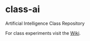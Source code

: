 # class-ai
Artificial Intelligence Class Repository

For class experiments visit the [Wiki](https://github.com/jpzm/class-ai/wiki).
